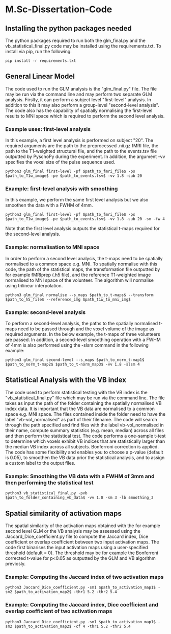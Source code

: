 # M.Sc-Dissertation-Code

## Installing the python packages needed
The python packages required to run both the glm_final.py and the vb_statistical_final.py code may be installed using the requirements.txt. To install via pip, run the following:
```
pip install -r requirements.txt
```

## General Linear Model
The code used to run the GLM analysis is the "glm_final.py" file. The file may be run via the command line and may perform two separate GLM analysis. Firslty, it can perform a subject level "first-level" analysis. In addition to this it may also perform a group-level "second-level analysis". The code also has the capability of spatially normalising the first-level results to MNI space which is required to perform the second level analysis. 

### Example uses: first-level analysis
In this example, a first level analysis is performed on subject "20". The required arguments are the path to the preprocessed .nii.gz fMRI file, the path to the T1-weighted structural file, and the path to the events.tsv file outputted by PyschoPy during the experiment. In addition, the argument -vv specifies the voxel size of the pulse sequence used.
```
python3 glm_final first-level -pf $path_to_fmri_file$ -ps $path_to_T1w_image$ -pe $path_to_events.tsv$ -vv 1.8 -sub 20
```
### Example: first-level analysis with smoothing
In this example, we perform the same first level analysis but we also smoothen the data with a FWHM of 4mm.
```
python3 glm_final first-level -pf $path_to_fmri_file$ -ps $path_to_T1w_image$ -pe $path_to_events.tsv$ -vv 1.8 -sub 20 -sm -fw 4
```
Note that the first level analysis outputs the statistical t-maps required for the second-level analysis.

### Example: normalisation to MNI space
In order to perform a second level analysis, the t-maps need to be spatially normalised to a common space e.g. MNI. To spatially normalise with this code, the path of the statistical maps, the transformation file outputted by for example fMRIprep (.h5 file), and the reference T1-weighted image normalised to MNI space of the volunteer. The algorithm will normalise using trilinear interpolation.
```
python3 glm_final normalise --s_maps $path_to_t-maps$ --transform $path_to_h5_file$ --reference_img $path_t1w_to_mni_img$
```
### Example: second-level analysis
To perform a second-level analysis, the paths to the spatially normalised t-maps need to be passed through and the voxel volume of the image as required arguments. In the below example, the t-maps of three volunteers are passed. In addition, a second-level smoothing operation with a FWHM of 4mm is also performed using the -slsm command in the following example:
```
python3 glm_final second-level --s_maps $path_to_norm_t-map1$ $path_to_norm_t-map2$ $path_to_t-norm_map3$ -vv 1.8 -slsm 4
```

## Statistical Analysis with the VB index
The code used to perform statistical testing with the VB index is the "vb_statistical_final.py" file which may be run via the command line. The file takes as input the path of the folder containing the spatially normalised VB index data. It is important that the VB data are normalised to a common space e.g. MNI space. The files contained inside the folder need to have the label "vb-vol_normalised" as part of their filename. The code will search through the path specified and find files with the label vb-vol_normalised in their name, compute summary statistics (e.g. mean, median) across all files and then perform the statistical test. The code performs a one-sample t-test to determine which voxels exhibit VB indices that are statistically larger than the median VB index across all subjects. Bonferroni correction is applied. The code has some flexibility and enables you to choose a p-value (default is 0.05), to smoothen the VB data prior the statistical analysis, and to assign a custom label to the output files.

### Example: Smoothing the VB data with a FWHM of 3mm and then performing the statistical test
```
python3 vb_statistical_final.py -pvb $path_to_folder_containing_vb_data$ -vv 1.8 -sm 3 -lb smoothing_3
```

## Spatial similarity of activation maps
The spatial similarity of the activation maps obtained with the for example second level GLM or the VB analysis may be assessed using the Jaccard_Dice_coefficient.py file to compute the Jaccard index, Dice coefficient or overlap coefficient between two input activation maps. The code first binarises the input activation maps using a user-specified threshold (default = 0). The threshold may be for example the Bonferroni corrected t-value for p<0.05 as outputted by the GLM and VB algorithm previosly.

### Example: Computing the Jaccard index of two activation maps
```
python3 Jaccard_Dice_coefficient.py -sm1 $path_to_activation_map1$ -sm2 $path_to_activation_map2$ -thr1 5.2 -thr2 5.4 
```
### Example: Computing the Jaccard index, Dice coefficient and overlap coefficient of two activation maps
```
python3 Jaccard_Dice_coefficient.py -sm1 $path_to_activation_map1$ -sm2 $path_to_activation_map2$ -cf 4 -thr1 5.2 -thr2 5.4 
```
